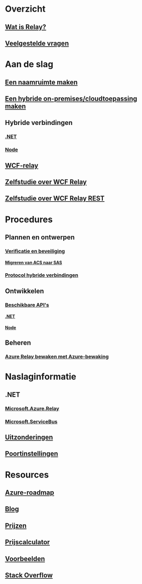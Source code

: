 # Overzicht
## [Wat is Relay?](relay-what-is-it.md)
## [Veelgestelde vragen](relay-faq.md)

# Aan de slag
## [Een naamruimte maken](relay-create-namespace-portal.md)
## [Een hybride on-premises/cloudtoepassing maken](service-bus-dotnet-hybrid-app-using-service-bus-relay.md)
## Hybride verbindingen
### [.NET](relay-hybrid-connections-dotnet-get-started.md)
### [Node](relay-hybrid-connections-node-get-started.md)
## [WCF-relay](relay-wcf-dotnet-get-started.md)
## [Zelfstudie over WCF Relay](service-bus-relay-tutorial.md)
## [Zelfstudie over WCF Relay REST](service-bus-relay-rest-tutorial.md)

# Procedures
## Plannen en ontwerpen
### [Verificatie en beveiliging](relay-authentication-and-authorization.md)
#### [Migreren van ACS naar SAS](relay-migrate-acs-sas.md)
### [Protocol hybride verbindingen](relay-hybrid-connections-protocol.md)
## Ontwikkelen
### [Beschikbare API's](relay-api-overview.md)
#### [.NET](relay-hybrid-connections-dotnet-api-overview.md)
#### [Node](relay-hybrid-connections-node-ws-api-overview.md)
## Beheren
### [Azure Relay bewaken met Azure-bewaking](relay-metrics-azure-monitor.md)

# Naslaginformatie
## .NET
### [Microsoft.Azure.Relay](/dotnet/api/microsoft.azure.relay)
### [Microsoft.ServiceBus](/dotnet/api/Microsoft.ServiceBus)
## [Uitzonderingen](relay-exceptions.md)
## [Poortinstellingen](relay-port-settings.md)

# Resources
## [Azure-roadmap](https://azure.microsoft.com/roadmap/?category=enterprise-integration)
## [Blog](https://blogs.msdn.microsoft.com/servicebus/)
## [Prijzen](https://azure.microsoft.com/pricing/details/service-bus/)
## [Prijscalculator](https://azure.microsoft.com/pricing/calculator/)
## [Voorbeelden](https://github.com/azure/azure-relay/tree/master/samples)
## [Stack Overflow](http://stackoverflow.com/questions/tagged/azure-servicebusrelay)

